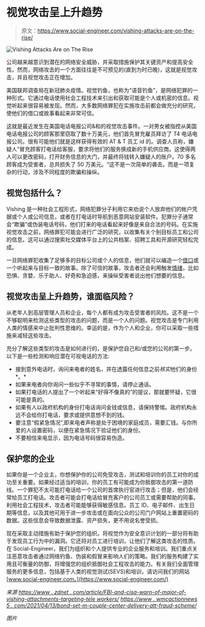 # 视觉攻击呈上升趋势

> 原文：<https://www.social-engineer.com/vishing-attacks-are-on-the-rise/>

![Vishing Attacks Are on The Rise ](img/47d8d91b85d98c54d10318b2cd606fc9.png)

公司越来越意识到潜在的网络安全威胁，并采取措施保护其关键资产和提高安全性。然而，网络攻击的一个方面往往是不可预见的(直到为时已晚)，这就是视觉攻击，并且视觉攻击正在增加。

美国联邦调查局在新冠肺炎疫情。视觉钓鱼，也称为“语音钓鱼”，是网络犯罪的一种形式。它通过电话使用社会工程技术来引出和获取可能是个人或机密的信息。视觉听起来很容易被发现。然而，大多数网络罪犯在实施攻击前都会做充分的研究，使他们的借口或故事看起来非常可信。

这就是最近发生在美国电话电报公司&和的视觉攻击事件。一对男女被指控从美国电话电报公司的顾客那里窃取了数十万美元，他们首先冒充雇员拜访了 T4 电话电报公司。很有可能他们就是这样获得有效的 AT & T 员工 id 的。调查人员称，嫌疑人“冒充顾客打电话给客服，要求将他们的服务换成新的手机供应商。这使得两人可以更改密码，打开财务信息的大门，并最终将钱转入嫌疑人的账户。70 多名顾客成为受害者，总共损失了 50 万美元。“这不是一次简单的袭击。而是一项复杂的行动，涉及不同程度的欺骗和操纵。

## 视觉包括什么？

Vishing 是一种社会工程形式，网络犯罪分子利用它来劝说个人放弃他们的帐户凭据或个人或公司信息，或者在打电话时导航到恶意网站安装软件。犯罪分子通常会“欺骗”或伪装电话号码，他们打来的电话看起来好像是来自合法的号码。在实施视觉攻击之前，网络罪犯可能会进行广泛的研究，以收集有关个别目标员工和公司的信息。这可以通过搜索社交媒体平台上的公共档案、招聘工具和开源研究轻松完成。

一旦网络罪犯收集了足够多的目标公司或个人的信息，他们就可以编造一个[借口](https://www.social-engineer.com/glossary/pretext/)或一个听起来与目标一致的故事。除了可信的故事，攻击者还会利用触发[情绪](https://www.social-engineer.org/social-engineering/emotions-used-in-human-hacking/)，比如恐惧、贪婪、乐于助人、好奇和急迫感，来操纵受害者说出他们想要的信息。

## 视觉攻击呈上升趋势，谁面临风险？

从老年人到高层管理人员和企业，每个人都有成为攻击受害者的风险。这不是一个不够聪明来检测这些类型的攻击的问题，而是一个人的问题。视觉攻击是专门利用人类的情感来中止批判性思维的。幸运的是，作为个人和企业，你可以采取一些措施来减轻这些攻击。

充分了解这些类型的攻击是如何进行的，是保护您自己和/或您的公司的第一步。以下是一些检测和响应潜在可视电话的方法:

*   接到意外电话时，询问来电者的姓名，并在透露任何信息之前*核实*他们的身份*。*
*   如果来电者向你询问一些似乎不寻常的事情，请停止通话。
*   如果打电话的人提出了一个听起来“好得不像真的”的提议，那就要怀疑，它很可能是真的。
*   如果有人以政府机构的身份打电话询问金钱或信息，请保持警惕。政府机构永远不会给你打电话，要求或提供意想不到的钱。
*   要注意“假紧急情况”,即来电者声称是处于困境的家庭成员，需要汇钱。与你所爱的人设置密码，以便在紧急情况下验证他们的身份。
*   不要相信来电显示，因为电话号码很容易伪造。

## 保护您的企业

如果你是一个企业主，你想保护你的公司免受攻击，测试和培训你的员工对你的成功至关重要。如果经过适当的培训，你的员工有可能成为你抵御攻击的第一道防线。一个罪犯不太可能打电话给一个公司的首席执行官进行攻击；但是，他们会经常给员工打电话。攻击者可能会打电话给冒充客户的公司员工或需要帮助的同事。利用社会工程技术，攻击者可能能够获得敏感信息。员工 ID、电子邮件、出生日期等信息，以及其他可用于进一步攻击或在面向公众的公司门户网站上重置密码的数据。这些信息会导致数据泄露、资产损失，更不用说名誉受损。

现在采取主动措施有助于保护您的组织。将视觉作为安全意识计划的一部分将有助于发现员工行为中的漏洞。它还将对员工进行培训，让他们了解这类攻击的性质。在 Social-Engineer，我们为组织和个人提供专业的企业服务和培训。我们重点关注恶意攻击者通过网络钓鱼、伪装和假冒来影响人们的策略。我们的服务构建了实用且可衡量的防御，将增强您的组织抵御社会工程攻击的能力。有关我们全面管理服务的更多信息，包括基于人类的视觉测试(SEVS)和培训，请访问我们的网站[www.social-engineer.com。](https://www.social-engineer.com/)

*来源*
[*https://www . zdnet . com/article/FBI-and-cisa-warn-of-major-of-vishing-attachments-targeting-tele workers/*](https://www.zdnet.com/article/fbi-and-cisa-warn-of-major-wave-of-vishing-attacks-targeting-teleworkers/)
[*https://www . wmcactionnews 5 . com/2021/04/13/bond-set-m-couple-center-delivery-att-fraud-scheme/*](https://www.wmcactionnews5.com/2021/04/13/bond-set-m-couple-center-elaborate-att-fraud-scheme/)

*图片*
[](https://purplesec.us/vishing-attacks/)